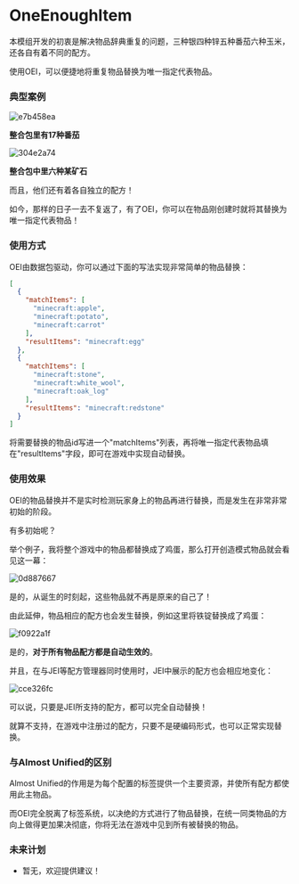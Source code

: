 # OneEnoughItem

本模组开发的初衷是解决物品辞典重复的问题，三种银四种锌五种番茄六种玉米，还各自有着不同的配方。

使用OEI，可以便捷地将重复物品替换为唯一指定代表物品。

### 典型案例

![e7b458ea](https://resource-api.xyeidc.com/client/pics/e7b458ea)

**整合包里有17种番茄**

![304e2a74](https://resource-api.xyeidc.com/client/pics/304e2a74)

**整合包中里六种某矿石**

而且，他们还有着各自独立的配方！

如今，那样的日子一去不复返了，有了OEI，你可以在物品刚创建时就将其替换为唯一指定代表物品！

### 使用方式

OEI由数据包驱动，你可以通过下面的写法实现非常简单的物品替换：

```JSON
[
  {
    "matchItems": [
      "minecraft:apple",
      "minecraft:potato",
      "minecraft:carrot"
    ],
    "resultItems": "minecraft:egg"
  },
  {
    "matchItems": [
      "minecraft:stone",
      "minecraft:white_wool",
      "minecraft:oak_log"
    ],
    "resultItems": "minecraft:redstone"
  }
]
```

将需要替换的物品id写进一个"matchItems"列表，再将唯一指定代表物品填在"resultItems"字段，即可在游戏中实现自动替换。

### 使用效果

OEI的物品替换并不是实时检测玩家身上的物品再进行替换，而是发生在非常非常初始的阶段。

有多初始呢？

举个例子，我将整个游戏中的物品都替换成了鸡蛋，那么打开创造模式物品就会看见这一幕：

![0d887667](https://resource-api.xyeidc.com/client/pics/0d887667)

是的，从诞生的时刻起，这些物品就不再是原来的自己了！

由此延伸，物品相应的配方也会发生替换，例如这里将铁锭替换成了鸡蛋：

![f0922a1f](https://resource-api.xyeidc.com/client/pics/f0922a1f)

是的，**对于所有物品配方都是自动生效的**。

并且，在与JEI等配方管理器同时使用时，JEI中展示的配方也会相应地变化：

![cce326fc](https://resource-api.xyeidc.com/client/pics/cce326fc)

可以说，只要是JEI所支持的配方，都可以完全自动替换！

就算不支持，在游戏中注册过的配方，只要不是硬编码形式，也可以正常实现替换。

### 与Almost Unified的区别

Almost Unified的作用是为每个配置的标签提供一个主要资源，并使所有配方都使用此主物品。

而OEI完全脱离了标签系统，以决绝的方式进行了物品替换，在统一同类物品的方向上做得更加果决彻底，你将无法在游戏中见到所有被替换的物品。

### 未来计划

- 暂无，欢迎提供建议！